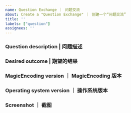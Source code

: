 ```yaml
---
name: Question Exchange ｜ 问题交流
about: Create a "Question Exchange" ｜ 创建一个“问题交流”
title: ''
labels: ["question"]
assignees: ''
---
```


<!-- 请填写以下这些问题。 | Please fill in these questions. -->

### Question description | 问题描述

### Desired outcome | 期望的结果

### MagicEncoding version ｜ MagicEncoding 版本

### Operating system version ｜ 操作系统版本

### Screenshot ｜ 截图
